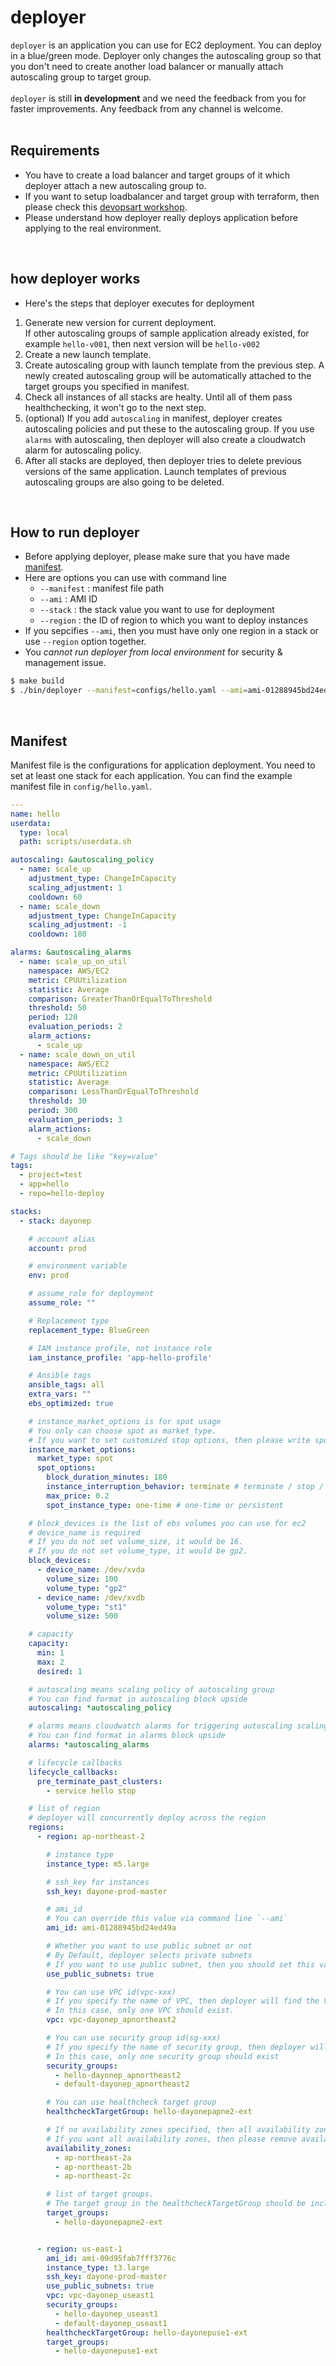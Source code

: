 # deployer
`deployer` is an application you can use for EC2 deployment. You can deploy in a blue/green mode. Deployer only
changes the autoscaling group so that you don't need to create another load balancer or manually attach autoscaling group to target group.
<br><br>
`deployer` is still **in development** and we need the feedback from you for faster improvements. Any feedback from any channel is welcome.
<br><br>

## Requirements
* You have to create a load balancer and target groups of it which deployer attach a new autoscaling group to. 
* If you want to setup loadbalancer and target group with terraform, then please check this [devopsart workshop](https://devops-art-factory.gitbook.io/devops-workshop/terraform/terraform-resource/computing/elb-+-ec2).
* Please understand how deployer really deploys application before applying to the real environment.
<br>

## how deployer works
* Here's the steps that deployer executes for deployment
1. Generate new version for current deployment.<br>
If other autoscaling groups of sample application already existed, for example `hello-v001`, then next version will be `hello-v002`
2. Create a new launch template. 
3. Create autoscaling group with launch template from the previous step. A newly created autoscaling group will be automatically attached to the target groups you specified in manifest.
4. Check all instances of all stacks are healty. Until all of them pass healthchecking, it won't go to the next step.
5. (optional) If you add `autoscaling` in manifest, deployer creates autoscaling policies and put these to the autoscaling group. If you use `alarms` with autoscaling, then deployer will also create a cloudwatch alarm for autoscaling policy.
6. After all stacks are deployed, then deployer tries to delete previous versions of the same application.
   Launch templates of previous autoscaling groups are also going to be deleted.
   
<br>

## How to run deployer
* Before applying deployer, please make sure that you have made [manifest](#Manifest).
* Here are options you can use with command line
    * `--manifest` : manifest file path
    * `--ami` : AMI ID
    * `--stack` : the stack value you want to use for deployment
    * `--region` : the ID of region to which you want to deploy instances
* If you sepcifies `--ami`, then you must have only one region in a stack or use `--region` option together.
* You *cannot run deployer from local environment* for security & management issue.
```bash
$ make build 
$ ./bin/deployer --manifest=configs/hello.yaml --ami=ami-01288945bd24ed49a --stack=<stack name> --region=ap-northeast-2
```
<br>

## Manifest
Manifest file is the configurations for application deployment. You need to set at least one stack for each application. You can find the example manifest file in `config/hello.yaml`.
```yaml
---
name: hello
userdata:
  type: local
  path: scripts/userdata.sh

autoscaling: &autoscaling_policy
  - name: scale_up
    adjustment_type: ChangeInCapacity
    scaling_adjustment: 1
    cooldown: 60
  - name: scale_down
    adjustment_type: ChangeInCapacity
    scaling_adjustment: -1
    cooldown: 180

alarms: &autoscaling_alarms
  - name: scale_up_on_util
    namespace: AWS/EC2
    metric: CPUUtilization
    statistic: Average
    comparison: GreaterThanOrEqualToThreshold
    threshold: 50
    period: 120
    evaluation_periods: 2
    alarm_actions:
      - scale_up
  - name: scale_down_on_util
    namespace: AWS/EC2
    metric: CPUUtilization
    statistic: Average
    comparison: LessThanOrEqualToThreshold
    threshold: 30
    period: 300
    evaluation_periods: 3
    alarm_actions:
      - scale_down

# Tags should be like "key=value"
tags:
  - project=test
  - app=hello
  - repo=hello-deploy

stacks:
  - stack: dayonep

    # account alias
    account: prod

    # environment variable
    env: prod

    # assume_role for deployment
    assume_role: ""

    # Replacement type
    replacement_type: BlueGreen

    # IAM instance profile, not instance role
    iam_instance_profile: 'app-hello-profile'

    # Ansible tags
    ansible_tags: all
    extra_vars: ""
    ebs_optimized: true

    # instance_market_options is for spot usage
    # You only can choose spot as market_type.
    # If you want to set customized stop options, then please write spot_options correctly.
    instance_market_options:
      market_type: spot
      spot_options:
        block_duration_minutes: 180
        instance_interruption_behavior: terminate # terminate / stop / hibernate
        max_price: 0.2
        spot_instance_type: one-time # one-time or persistent

    # block_devices is the list of ebs volumes you can use for ec2
    # device_name is required
    # If you do not set volume_size, it would be 16.
    # If you do not set volume_type, it would be gp2.
    block_devices:
      - device_name: /dev/xvda
        volume_size: 100
        volume_type: "gp2"
      - device_name: /dev/xvdb
        volume_type: "st1"
        volume_size: 500

    # capacity
    capacity:
      min: 1
      max: 2
      desired: 1

    # autoscaling means scaling policy of autoscaling group
    # You can find format in autoscaling block upside
    autoscaling: *autoscaling_policy

    # alarms means cloudwatch alarms for triggering autoscaling scaling policy
    # You can find format in alarms block upside
    alarms: *autoscaling_alarms

    # lifecycle callbacks
    lifecycle_callbacks:
      pre_terminate_past_clusters:
        - service hello stop

    # list of region
    # deployer will concurrently deploy across the region
    regions:
      - region: ap-northeast-2

        # instance type
        instance_type: m5.large

        # ssh_key for instances
        ssh_key: dayone-prod-master

        # ami_id
        # You can override this value via command line `--ami`
        ami_id: ami-01288945bd24ed49a

        # Whether you want to use public subnet or not
        # By Default, deployer selects private subnets
        # If you want to use public subnet, then you should set this value to ture.
        use_public_subnets: true

        # You can use VPC id(vpc-xxx)
        # If you specify the name of VPC, then deployer will find the VPC id with it.
        # In this case, only one VPC should exist.
        vpc: vpc-dayonep_apnortheast2

        # You can use security group id(sg-xxx)
        # If you specify the name of security group, then deployer will find the security group id with it.
        # In this case, only one security group should exist
        security_groups:
          - hello-dayonep_apnortheast2
          - default-dayonep_apnortheast2

        # You can use healthcheck target group
        healthcheckTargetGroup: hello-dayonepapne2-ext

        # If no availability zones specified, then all availability zones are selected by default.
        # If you want all availability zones, then please remove availability_zones key.
        availability_zones:
          - ap-northeast-2a
          - ap-northeast-2b
          - ap-northeast-2c

        # list of target groups.
        # The target group in the healthcheckTargetGroup should be included here.
        target_groups:
          - hello-dayonepapne2-ext


      - region: us-east-1
        ami_id: ami-09d95fab7fff3776c
        instance_type: t3.large
        ssh_key: dayone-prod-master
        use_public_subnets: true
        vpc: vpc-dayonep_useast1
        security_groups:
          - hello-dayonep_useast1
          - default-dayonep_useast1
        healthcheckTargetGroup: hello-dayonepuse1-ext
        target_groups:
          - hello-dayonepuse1-ext
``` 


